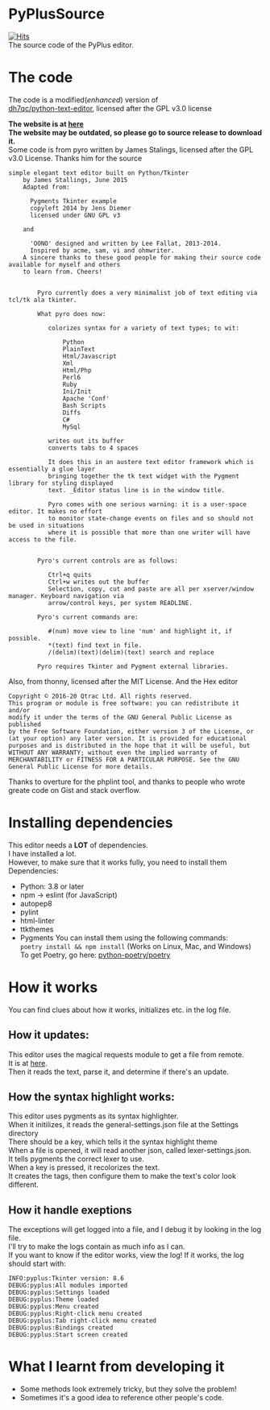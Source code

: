 # PyPlusSource

[![Hits](https://hits.seeyoufarm.com/api/count/incr/badge.svg?url=https%3A%2F%2Fgithub.com%2FZCG-coder%2FPyPlus&count_bg=%2379C83D&title_bg=%23555555&icon=&icon_color=%23E7E7E7&title=Views&edge_flat=true)](javascript:void(0);)  
The source code of the PyPlus editor.

# The code

The code is a modified(*enhanced*) version of  
[dh7qc/python-text-editor](https://www.github.com/dh7qc/python-text-editor), licensed after the GPL v3.0 license

**The website is at [here](http://zcg-coder.github.io/NWSOFT/PyPlusWeb)**  
**The website may be outdated, so please go to source release to download it.**  
Some code is from pyro written by James Stalings, licensed after the GPL v3.0 License. Thanks him for the source

```
simple elegant text editor built on Python/Tkinter
    by James Stallings, June 2015
    Adapted from:
    
      Pygments Tkinter example
      copyleft 2014 by Jens Diemer
      licensed under GNU GPL v3
      
    and
    
      'OONO' designed and written by Lee Fallat, 2013-2014.
      Inspired by acme, sam, vi and ohmwriter.
    A sincere thanks to these good people for making their source code available for myself and others
    to learn from. Cheers!
    
    
        Pyro currently does a very minimalist job of text editing via tcl/tk ala tkinter. 
        
        What pyro does now:
        
           colorizes syntax for a variety of text types; to wit:
    
               Python
               PlainText
               Html/Javascript
               Xml
               Html/Php
               Perl6
               Ruby
               Ini/Init
               Apache 'Conf'
               Bash Scripts
               Diffs
               C#
               MySql
           
           writes out its buffer
           converts tabs to 4 spaces
           
           It does this in an austere text editor framework which is essentially a glue layer
           bringing together the tk text widget with the Pygment library for styling displayed
           text. _Editor status line is in the window title.
           
           Pyro comes with one serious warning: it is a user-space editor. It makes no effort
           to monitor state-change events on files and so should not be used in situations
           where it is possible that more than one writer will have access to the file.
           
           
        Pyro's current controls are as follows:
        
           Ctrl+q quits
           Ctrl+w writes out the buffer
           Selection, copy, cut and paste are all per xserver/window manager. Keyboard navigation via
           arrow/control keys, per system READLINE.
           
        Pyro's current commands are:
        
           #(num) move view to line 'num' and highlight it, if possible.
           *(text) find text in file.
           /(delim)(text)(delim)(text) search and replace
        
        Pyro requires Tkinter and Pygment external libraries.
```

Also, from thonny, licensed after the MIT License. And the Hex editor

```
Copyright © 2016-20 Qtrac Ltd. All rights reserved.
This program or module is free software: you can redistribute it and/or
modify it under the terms of the GNU General Public License as published
by the Free Software Foundation, either version 3 of the License, or
(at your option) any later version. It is provided for educational
purposes and is distributed in the hope that it will be useful, but
WITHOUT ANY WARRANTY; without even the implied warranty of
MERCHANTABILITY or FITNESS FOR A PARTICULAR PURPOSE. See the GNU
General Public License for more details.
```

Thanks to overture for the phplint tool, and thanks to people who wrote greate code on Gist and stack overflow.

# Installing dependencies

This editor needs a **LOT** of dependencies.  
I have installed a lot.  
However, to make sure that it works fully, you need to install them  
Dependencies:

- Python: 3.8 or later
- npm -> eslint (for JavaScript)
- autopep8
- pylint
- html-linter
- ttkthemes
- Pygments You can install them using the following commands:  
  `poetry install && npm install` (Works on Linux, Mac, and Windows)  
  To get Poetry, go here: [python-poetry/poetry](https://github.com/python-poetry/poetry#installation)

# How it works

You can find clues about how it works, initializes etc. in the log file.

## How it updates:

This editor uses the magical requests module to get a file from remote.  
It is at [here](https://zcg-coder.github.io/NWSOFT/PyPlusWeb/ver.json).  
Then it reads the text, parse it, and determine if there's an update.

## How the syntax highlight works:

This editor uses pygments as its syntax highlighter.  
When it initilizes, it reads the general-settings.json file at the Settings directory  
There should be a key, which tells it the syntax highlight theme  
When a file is opened, it will read another json, called lexer-settings.json.  
It tells pygments the correct lexer to use.  
When a key is pressed, it recolorizes the text.  
It creates the tags, then configure them to make the text's color look different.

## How it handle exeptions

The exceptions will get logged into a file, and I debug it by looking in the log file.  
I'll try to make the logs contain as much info as I can.  
If you want to know if the editor works, view the log! If it works, the log should start with:

```
INFO:pyplus:Tkinter version: 8.6
DEBUG:pyplus:All modules imported
DEBUG:pyplus:Settings loaded
DEBUG:pyplus:Theme loaded
DEBUG:pyplus:Menu created
DEBUG:pyplus:Right-click menu created
DEBUG:pyplus:Tab right-click menu created
DEBUG:pyplus:Bindings created
DEBUG:pyplus:Start screen created
```
# What I learnt from developing it
- Some methods look extremely tricky, but they solve the problem!
- Sometimes it's a good idea to reference other people's code.